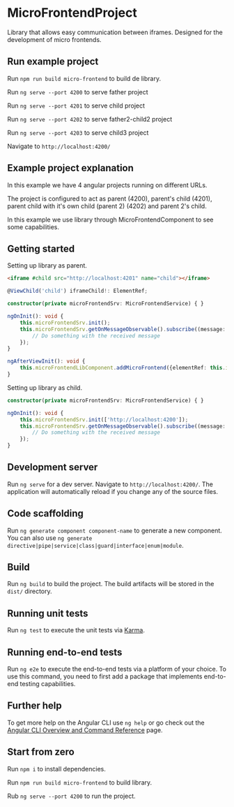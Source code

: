 # MicroFrontendProject

Library that allows easy communication between iframes. Designed for the development of micro frontends.

## Run example project

Run `npm run build micro-frontend` to build de library.

Run `ng serve --port 4200` to serve father project

Run `ng serve --port 4201` to serve child project

Run `ng serve --port 4202` to serve father2-child2 project

Run `ng serve --port 4203` to serve child3 project

Navigate to `http://localhost:4200/`

## Example project explanation

In this example we have 4 angular projects running on different URLs.

The project is configured to act as parent (4200), parent's child (4201), parent child with it's own child (parent 2) (4202) and parent 2's child.

In this example we use library through MicroFrontendComponent to see some capabilities.

## Getting started

Setting up library as parent.

```html
<iframe #child src="http://localhost:4201" name="child"></iframe>
```

```typescript
@ViewChild('child') iframeChild!: ElementRef;

constructor(private microFrontendSrv: MicroFrontendService) { }

ngOnInit(): void {
    this.microFrontendSrv.init();
    this.microFrontendSrv.getOnMessageObservable().subscribe((message: any) => {
        // Do something with the received message
    });
}

ngAfterViewInit(): void {
    this.microFrontendLibComponent.addMicroFrontend({elementRef: this.iframeChild});
}
```

Setting up library as child.

```typescript
constructor(private microFrontendSrv: MicroFrontendService) { }

ngOnInit(): void {
    this.microFrontendSrv.init(['http://localhost:4200']);
    this.microFrontendSrv.getOnMessageObservable().subscribe((message: any) => {
        // Do something with the received message
    });
}
```






## Development server

Run `ng serve` for a dev server. Navigate to `http://localhost:4200/`. The application will automatically reload if you change any of the source files.

## Code scaffolding

Run `ng generate component component-name` to generate a new component. You can also use `ng generate directive|pipe|service|class|guard|interface|enum|module`.

## Build

Run `ng build` to build the project. The build artifacts will be stored in the `dist/` directory.

## Running unit tests

Run `ng test` to execute the unit tests via [Karma](https://karma-runner.github.io).

## Running end-to-end tests

Run `ng e2e` to execute the end-to-end tests via a platform of your choice. To use this command, you need to first add a package that implements end-to-end testing capabilities.

## Further help

To get more help on the Angular CLI use `ng help` or go check out the [Angular CLI Overview and Command Reference](https://angular.io/cli) page.

## Start from zero

Run `npm i` to install dependencies.

Run `npm run build micro-frontend` to build library.

Rub `ng serve --port 4200` to run the project.
